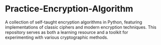 # Practice-Encryption-Algorithm
A collection of self-taught encryption algorithms in Python, featuring implementations of classic ciphers and modern encryption techniques. This repository serves as both a learning resource and a toolkit for experimenting with various cryptographic methods.
